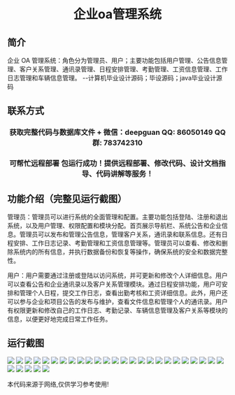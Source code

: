 <p><h1 align="center">企业oa管理系统</h1></p>

## 简介
企业 OA 管理系统：角色分为管理员、用户；主要功能包括用户管理、公告信息管理、客户关系管理、通讯录管理、日程安排管理、考勤管理、工资信息管理、工作日志管理和车辆信息管理。    --计算机毕业设计源码；毕设源码；java毕业设计源码


## 联系方式
<p><h3 align="center">获取完整代码与数据库文件 + 微信：deepguan QQ: 86050149 QQ群: 783742310</h3></p>
<p><h3 align="center">可帮忙远程部署 包运行成功！提供远程部署、修改代码、设计文档指导、代码讲解等服务！</h3></p>

## 功能介绍（完整见运行截图）
管理员：管理员可以进行系统的全面管理和配置。主要功能包括登陆、注册和退出系统，以及用户管理、权限配置和模块分配。首页展示导航栏、系统公告和企业信息。管理员可以发布和管理公告信息，管理客户关系，通讯录和联系信息。还有日程安排、工作日志记录、考勤管理和工资信息管理等。管理员可以查看、修改和删除系统内的所有信息，并执行数据备份和恢复等操作，确保系统的安全和数据完整性。

用户：用户需要通过注册或登陆以访问系统，并可更新和修改个人详细信息。用户可以查看公告和企业通讯录以及客户关系管理模块。通过日程安排功能，用户可安排和管理个人日程，提交工作日志，查看出勤考核和工资详细信息。此外，用户还可以参与企业和项目公告的发布与维护，查看文件信息和管理个人的通讯录。用户有权限更新和修改自己的工作日志、考勤记录、车辆信息管理及客户关系等模块的信息，以便更好地完成日常工作任务。


## 运行截图
![](https://bs-1329754181.cos.ap-shanghai.myqcloud.com/spring/EnterpriseOAManagementSystem/img/001.jpg)
![](https://bs-1329754181.cos.ap-shanghai.myqcloud.com/spring/EnterpriseOAManagementSystem/img/002.jpg)
![](https://bs-1329754181.cos.ap-shanghai.myqcloud.com/spring/EnterpriseOAManagementSystem/img/003.jpg)
![](https://bs-1329754181.cos.ap-shanghai.myqcloud.com/spring/EnterpriseOAManagementSystem/img/004.jpg)
![](https://bs-1329754181.cos.ap-shanghai.myqcloud.com/spring/EnterpriseOAManagementSystem/img/005.jpg)
![](https://bs-1329754181.cos.ap-shanghai.myqcloud.com/spring/EnterpriseOAManagementSystem/img/006.jpg)
![](https://bs-1329754181.cos.ap-shanghai.myqcloud.com/spring/EnterpriseOAManagementSystem/img/007.jpg)
![](https://bs-1329754181.cos.ap-shanghai.myqcloud.com/spring/EnterpriseOAManagementSystem/img/008.jpg)
![](https://bs-1329754181.cos.ap-shanghai.myqcloud.com/spring/EnterpriseOAManagementSystem/img/009.jpg)
![](https://bs-1329754181.cos.ap-shanghai.myqcloud.com/spring/EnterpriseOAManagementSystem/img/010.jpg)
![](https://bs-1329754181.cos.ap-shanghai.myqcloud.com/spring/EnterpriseOAManagementSystem/img/011.jpg)
![](https://bs-1329754181.cos.ap-shanghai.myqcloud.com/spring/EnterpriseOAManagementSystem/img/012.jpg)
![](https://bs-1329754181.cos.ap-shanghai.myqcloud.com/spring/EnterpriseOAManagementSystem/img/013.jpg)
![](https://bs-1329754181.cos.ap-shanghai.myqcloud.com/spring/EnterpriseOAManagementSystem/img/014.jpg)
![](https://bs-1329754181.cos.ap-shanghai.myqcloud.com/spring/EnterpriseOAManagementSystem/img/015.jpg)
![](https://bs-1329754181.cos.ap-shanghai.myqcloud.com/spring/EnterpriseOAManagementSystem/img/016.jpg)
![](https://bs-1329754181.cos.ap-shanghai.myqcloud.com/spring/EnterpriseOAManagementSystem/img/017.jpg)
![](https://bs-1329754181.cos.ap-shanghai.myqcloud.com/spring/EnterpriseOAManagementSystem/img/018.jpg)
![](https://bs-1329754181.cos.ap-shanghai.myqcloud.com/spring/EnterpriseOAManagementSystem/img/019.jpg)
![](https://bs-1329754181.cos.ap-shanghai.myqcloud.com/spring/EnterpriseOAManagementSystem/img/020.jpg)
![](https://bs-1329754181.cos.ap-shanghai.myqcloud.com/spring/EnterpriseOAManagementSystem/img/021.jpg)
![](https://bs-1329754181.cos.ap-shanghai.myqcloud.com/spring/EnterpriseOAManagementSystem/img/022.jpg)
![](https://bs-1329754181.cos.ap-shanghai.myqcloud.com/spring/EnterpriseOAManagementSystem/img/023.jpg)
![](https://bs-1329754181.cos.ap-shanghai.myqcloud.com/spring/EnterpriseOAManagementSystem/img/024.jpg)
![](https://bs-1329754181.cos.ap-shanghai.myqcloud.com/spring/EnterpriseOAManagementSystem/img/025.jpg)
![](https://bs-1329754181.cos.ap-shanghai.myqcloud.com/spring/EnterpriseOAManagementSystem/img/026.jpg)
![](https://bs-1329754181.cos.ap-shanghai.myqcloud.com/spring/EnterpriseOAManagementSystem/img/027.jpg)
![](https://bs-1329754181.cos.ap-shanghai.myqcloud.com/spring/EnterpriseOAManagementSystem/img/028.jpg)
![](https://bs-1329754181.cos.ap-shanghai.myqcloud.com/spring/EnterpriseOAManagementSystem/img/029.jpg)
![](https://bs-1329754181.cos.ap-shanghai.myqcloud.com/spring/EnterpriseOAManagementSystem/img/030.jpg)

<p>本代码来源于网络,仅供学习参考使用!</p>
